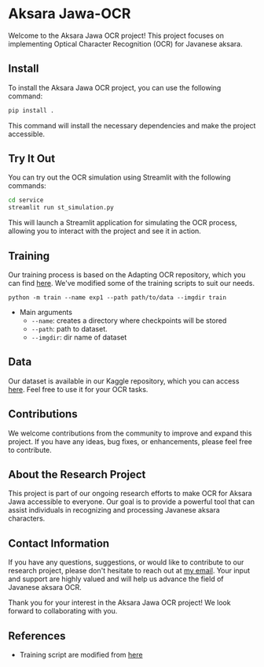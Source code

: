 
# Aksara Jawa-OCR
Welcome to the Aksara Jawa OCR project! This project focuses on implementing Optical Character Recognition (OCR) for Javanese aksara.

## Install
To install the Aksara Jawa OCR project, you can use the following command:

```bash
pip install .
```
This command will install the necessary dependencies and make the project accessible.

## Try It Out
You can try out the OCR simulation using Streamlit with the following commands:

```bash
cd service
streamlit run st_simulation.py
```
This will launch a Streamlit application for simulating the OCR process, allowing you to interact with the project and see it in action.

## Training

Our training process is based on the Adapting OCR repository, which you can find [here](https://github.com/Deepayan137/Adapting-OCR/tree/master). We've modified some of the training scripts to suit our needs.

`python -m train --name exp1 --path path/to/data --imgdir train`

* Main arguments
	* `--name`: creates a directory where checkpoints will be stored
	* `--path`: path to dataset. 
	* `--imgdir`: dir name of dataset

## Data 
Our dataset is available in our Kaggle repository, which you can access [here](https://www.kaggle.com/datasets/hermansugiharto/ocr-aksara-jawa). Feel free to use it for your OCR tasks.

## Contributions
We welcome contributions from the community to improve and expand this project. If you have any ideas, bug fixes, or enhancements, please feel free to contribute.

## About the Research Project

This project is part of our ongoing research efforts to make OCR for Aksara Jawa accessible to everyone. Our goal is to provide a powerful tool that can assist individuals in recognizing and processing Javanese aksara characters.

## Contact Information

If you have any questions, suggestions, or would like to contribute to our research project, please don't hesitate to reach out at [my email](mailto:hermansh.id@gmail.com). Your input and support are highly valued and will help us advance the field of Javanese aksara OCR.

Thank you for your interest in the Aksara Jawa OCR project! We look forward to collaborating with you.

## References

*  Training script are modified from [here](https://github.com/Deepayan137/Adapting-OCR/tree/master)